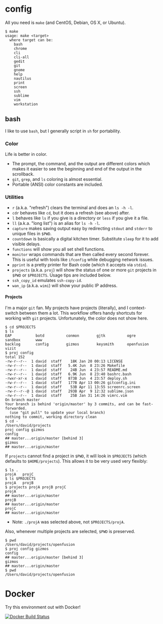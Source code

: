 # config

All you need is `make` (and CentOS, Debian, OS X, or Ubuntu).

```
$ make
usage: make <target>
  where target can be:
    bash
    chrome
    cli
    cli-all
    gedit
    git
    gnome
    help
    nautilus
    print
    screen
    ssh
    sublime
    vim
    workstation
```

## bash

I like to use `bash`, but I generally script in `sh` for portability.

### Color

Life is better in color.

* The prompt, the command, and the output are different colors which makes it easier to see the beginning and end of the output in the scrollback.
* `git`, `grep`, and `ls` coloring is almost essential.
* Portable (ANSI) color constants are included.

### Utilities

* `r` (a.k.a. "refresh") clears the terminal and does an `ls -h -l`.
* `cdr` behaves like `cd`, but it does a refresh (see above) after.
* `l` behaves like `ls` if you give is a directory or `less` if you give it a file.
* `ll` (a.k.a. "long list") is an alias for `ls -h -l`.
* `capture` makes saving output easy by redirecting `stdout` and `stderr` to unique files in `$PWD`.
* `countdown` is basically a digital kitchen timer. Substitute `sleep` for it to add visible delays.
* `functions` will show you all set shell functions.
* `monitor` wraps commands that are then called every second forever. This is useful with tools like `ifconfig` while debugging network issues.
* `pprint` is a pretty printer for Bash code (which it accepts via `stdin`).
* `projects` (a.k.a. `proj`) will show the status of one or more `git` projects in `$PWD` or `$PROJECTS`. Usage tips are included below.
* `ssh_copy_id` emulates `ssh-copy-id`.
* `wan_ip` (a.k.a. `wimi`) will show your public IP address.

#### Projects

I'm a major `git` fan. My projects have projects (literally), and I context-switch between them a lot.
This workflow offers handy shortcuts for working with `git` projects.
Unfortunately, the color does not show here.

```
$ cd $PROJECTS
$ ls
EAP           botd          conmon        gjtk          ogre          sandbox       www
backlog       config        gizmos        keysmith      openfusion    vizit
$ proj config
total 152
-rw-r--r--  1 david  staff    18K Jan 20 00:13 LICENSE
-rw-r--r--  1 david  staff   5.4K Jun  8 23:26 Makefile
-rw-r--r--  1 david  staff    24B Jun  4 23:57 README.md
-rw-r--r--  1 david  staff   6.9K Jun  8 23:40 bashrc.bash
-rwxr-xr-x  1 david  staff   873B Jun  4 23:57 deploy.sh
-rw-r--r--  1 david  staff   177B Apr 13 00:26 gitconfig.ini
-rw-r--r--  1 david  staff    53B Apr 11 13:55 screenrc.screen
-rw-r--r--@ 1 david  staff   293B Apr  9 12:32 sublime.json
-rw-r--r--  1 david  staff    25B Jan 31 14:26 vimrc.vim
On branch master
Your branch is behind 'origin/master' by 3 commits, and can be fast-forwarded.
  (use "git pull" to update your local branch)
nothing to commit, working directory clean
$ cd -
/Users/david/projects
proj config gizmos
config
## master...origin/master [behind 3]
gizmos
## master...origin/master
```

If `projects` cannot find a project in `$PWD`, it will look in `$PROJECTS` (which defaults to `$HOME/projects`).
This allows it to be very used very flexibly:

```
$ ls .
projA   projC
$ ls $PROJECTS
projA   projB
$ projects projA projB projC
projA
## master...origin/master
projB
## master...origin/master
projC
## master...origin/master
```
* Note: `./projA` was selected above, not `$PROJECTS/projA`.
 
Also, whenever multiple projects are selected, `$PWD` is preserved.
```
$ pwd
/Users/david/projects/openfusion
$ proj config gizmos
config
## master...origin/master [behind 3]
gizmos
## master...origin/master
$ pwd
/Users/david/projects/openfusion
```

# Docker

Try this environment out with Docker!

[![Docker Build Status](http://dockeri.co/image/dmtucker/config)](//registry.hub.docker.com/u/dmtucker/config)
